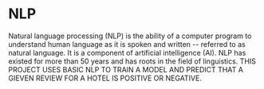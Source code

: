 # NLP
Natural language processing (NLP) is the ability of a computer program to understand human language as it is spoken and written -- referred to as natural language. It is a component of artificial intelligence (AI). NLP has existed for more than 50 years and has roots in the field of linguistics.
THIS PROJECT USES BASIC NLP TO TRAIN A MODEL AND PREDICT THAT A GIEVEN REVIEW FOR A HOTEL IS POSITIVE OR NEGATIVE.

